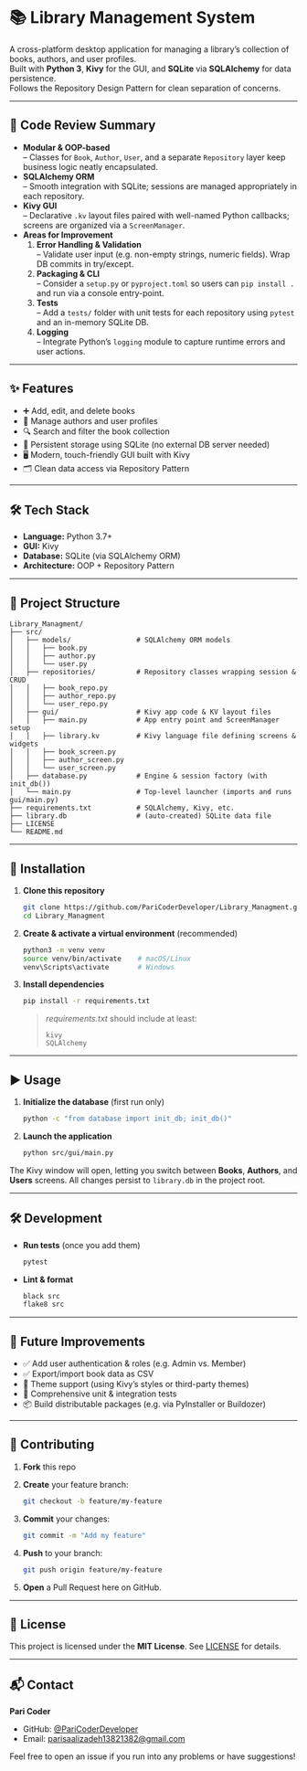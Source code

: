 
# 📚 Library Management System

A cross-platform desktop application for managing a library’s collection of books, authors, and user profiles.  
Built with **Python 3**, **Kivy** for the GUI, and **SQLite** via **SQLAlchemy** for data persistence.  
Follows the Repository Design Pattern for clean separation of concerns.

---

## 🧐 Code Review Summary

- **Modular & OOP-based**  
  – Classes for `Book`, `Author`, `User`, and a separate `Repository` layer keep business logic neatly encapsulated.  
- **SQLAlchemy ORM**  
  – Smooth integration with SQLite; sessions are managed appropriately in each repository.  
- **Kivy GUI**  
  – Declarative `.kv` layout files paired with well-named Python callbacks; screens are organized via a `ScreenManager`.  
- **Areas for Improvement**  
  1. **Error Handling & Validation**  
     – Validate user input (e.g. non-empty strings, numeric fields). Wrap DB commits in try/except.  
  2. **Packaging & CLI**  
     – Consider a `setup.py` or `pyproject.toml` so users can `pip install .` and run via a console entry-point.  
  3. **Tests**  
     – Add a `tests/` folder with unit tests for each repository using `pytest` and an in-memory SQLite DB.  
  4. **Logging**  
     – Integrate Python’s `logging` module to capture runtime errors and user actions.

---

## ✨ Features

- ➕ Add, edit, and delete books  
- 👤 Manage authors and user profiles  
- 🔍 Search and filter the book collection  
- 💾 Persistent storage using SQLite (no external DB server needed)  
- 🖥️ Modern, touch-friendly GUI built with Kivy  
- 🗂️ Clean data access via Repository Pattern

---

## 🛠️ Tech Stack

- **Language:** Python 3.7+  
- **GUI:** Kivy  
- **Database:** SQLite (via SQLAlchemy ORM)  
- **Architecture:** OOP + Repository Pattern  

---

## 📂 Project Structure

```plaintext
Library_Managment/
├── src/
│   ├── models/                # SQLAlchemy ORM models
│   │   ├── book.py
│   │   ├── author.py
│   │   └── user.py
│   ├── repositories/          # Repository classes wrapping session & CRUD
│   │   ├── book_repo.py
│   │   ├── author_repo.py
│   │   └── user_repo.py
│   ├── gui/                   # Kivy app code & KV layout files
│   │   ├── main.py            # App entry point and ScreenManager setup
│   │   ├── library.kv         # Kivy language file defining screens & widgets
│   │   ├── book_screen.py
│   │   ├── author_screen.py
│   │   └── user_screen.py
│   ├── database.py            # Engine & session factory (with init_db())
│   └── main.py                # Top-level launcher (imports and runs gui/main.py)
├── requirements.txt           # SQLAlchemy, Kivy, etc.
├── library.db                 # (auto-created) SQLite data file
├── LICENSE
└── README.md
````

---

## 💾 Installation

1. **Clone this repository**

   ```bash
   git clone https://github.com/PariCoderDeveloper/Library_Managment.git
   cd Library_Managment
   ```

2. **Create & activate a virtual environment** (recommended)

   ```bash
   python3 -m venv venv
   source venv/bin/activate    # macOS/Linux
   venv\Scripts\activate       # Windows
   ```

3. **Install dependencies**

   ```bash
   pip install -r requirements.txt
   ```

   > *requirements.txt* should include at least:
   >
   > ```
   > kivy
   > SQLAlchemy
   > ```

---

## ▶️ Usage

1. **Initialize the database** (first run only)

   ```bash
   python -c "from database import init_db; init_db()"
   ```
2. **Launch the application**

   ```bash
   python src/gui/main.py
   ```

The Kivy window will open, letting you switch between **Books**, **Authors**, and **Users** screens. All changes persist to `library.db` in the project root.

---

## 🛠️ Development

* **Run tests** (once you add them)

  ```bash
  pytest
  ```
* **Lint & format**

  ```bash
  black src
  flake8 src
  ```

---

## 🚀 Future Improvements

* ✅ Add user authentication & roles (e.g. Admin vs. Member)
* ✅ Export/import book data as CSV
* 🌈 Theme support (using Kivy’s styles or third-party themes)
* 🧪 Comprehensive unit & integration tests
* 📦 Build distributable packages (e.g. via PyInstaller or Buildozer)

---

## 🤝 Contributing

1. **Fork** this repo
2. **Create** your feature branch:

   ```bash
   git checkout -b feature/my-feature
   ```
3. **Commit** your changes:

   ```bash
   git commit -m "Add my feature"
   ```
4. **Push** to your branch:

   ```bash
   git push origin feature/my-feature
   ```
5. **Open** a Pull Request here on GitHub.

---

## 📄 License

This project is licensed under the **MIT License**. See [LICENSE](LICENSE) for details.

---

## 📬 Contact

**Pari Coder**

* GitHub: [@PariCoderDeveloper](https://github.com/PariCoderDeveloper)
* Email: [parisaalizadeh13821382@gmail.com](mailto:parisaalizadeh13821382@gmail.com)

Feel free to open an issue if you run into any problems or have suggestions!


